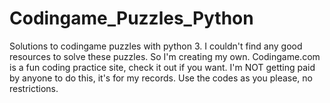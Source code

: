 # Codingame_Puzzles_Python
Solutions to codingame puzzles with python 3.
I couldn't find any good resources to solve these puzzles. So I'm creating my own.
Codingame.com is a fun coding practice site, check it out if you want.
I'm NOT getting paid by anyone to do this, it's for my records.
Use the codes as you please, no restrictions.
